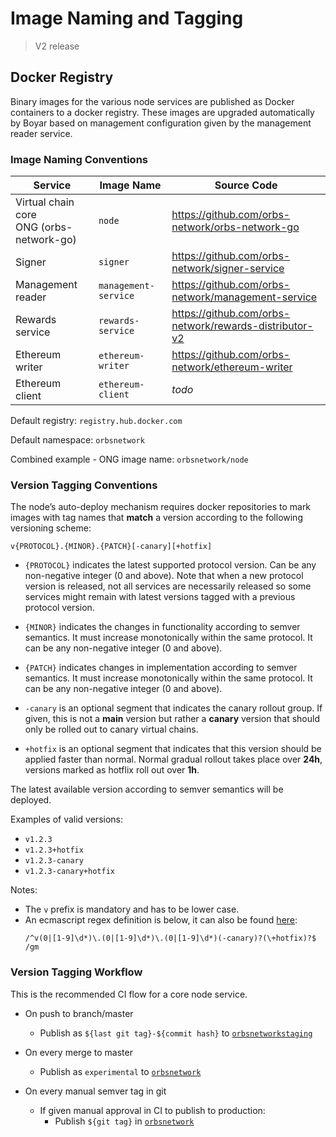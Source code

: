 # Image Naming and Tagging

> V2 release

## Docker Registry

Binary images for the various node services are published as Docker containers to a docker registry. These images are upgraded automatically by Boyar based on management configuration given by the management reader service.

### Image Naming Conventions

| Service | Image Name | Source Code |
| ------- | ---------- | ----------- |
| Virtual chain core<br>ONG (orbs-network-go) | `node` | https://github.com/orbs-network/orbs-network-go |
| Signer | `signer` | https://github.com/orbs-network/signer-service |
| Management reader | `management-service` | https://github.com/orbs-network/management-service |
| Rewards service | `rewards-service` | https://github.com/orbs-network/rewards-distributor-v2 |
| Ethereum writer | `ethereum-writer` | https://github.com/orbs-network/ethereum-writer |
| Ethereum client | `ethereum-client` | *todo* |

Default registry: `registry.hub.docker.com`

Default namespace: `orbsnetwork`

Combined example - ONG image name: `orbsnetwork/node`

### Version Tagging Conventions

The node’s auto-deploy mechanism requires docker repositories to mark images with tag names that **match** a version according to the following versioning scheme:

```
v{PROTOCOL}.{MINOR}.{PATCH}[-canary][+hotfix]
```

* `{PROTOCOL}` indicates the latest supported protocol version. Can be any non-negative integer (0 and above). Note that when a new protocol version is released, not all services are necessarily released so some services might remain with latest versions tagged with a previous protocol version.
 
* `{MINOR}` indicates the changes in functionality according to semver semantics. It must increase monotonically within the same protocol. It can be any non-negative integer (0 and above).
 
* `{PATCH}` indicates changes in implementation according to semver semantics. It must increase monotonically within the same protocol. It can be any non-negative integer (0 and above).
 
* `-canary` is an optional segment that indicates the canary rollout group. If given, this is not a **main** version but rather a **canary** version that should only be rolled out to canary virtual chains.
 
* `+hotfix` is an optional segment that indicates that this version should be applied faster than normal. Normal gradual rollout takes place over **24h**, versions marked as hotflix roll out over **1h**.

The latest available version according to semver semantics will be deployed.
 
Examples of valid versions:
* `v1.2.3`
* `v1.2.3+hotfix`
* `v1.2.3-canary`
* `v1.2.3-canary+hotfix`
 
Notes:

* The `v` prefix is mandatory and has to be lower case.
* An ecmascript regex definition is below, it can also be found [here](https://regex101.com/r/Ly7O1x/310):
    ```
    /^v(0|[1-9]\d*)\.(0|[1-9]\d*)\.(0|[1-9]\d*)(-canary)?(\+hotfix)?$ /gm
    ```

### Version Tagging Workflow

This is the recommended CI flow for a core node service.

* On push to branch/master
    * Publish as `${last git tag}-${commit hash}` to [`orbsnetworkstaging`](https://hub.docker.com/orgs/orbsnetworkstaging)

* On every merge to master 
    * Publish as `experimental` to [`orbsnetwork`](https://hub.docker.com/orgs/orbsnetwork)

* On every manual semver tag in git
    * If given manual approval in CI to publish to production:
        * Publish `${git tag}` in [`orbsnetwork`](https://hub.docker.com/orgs/orbsnetwork)
